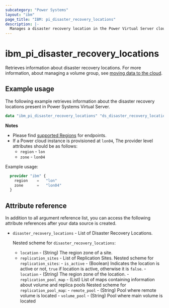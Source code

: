 ```yaml
---
subcategory: "Power Systems"
layout: "ibm"
page_title: "IBM: pi_disaster_recovery_locations"
description: |-
  Manages a disaster recovery location in the Power Virtual Server cloud.
---
```


# ibm_pi_disaster_recovery_locations
Retrieves information about disaster recovery locations. For more information, about managing a volume group, see [moving data to the cloud](https://cloud.ibm.com/docs/power-iaas?topic=power-iaas-moving-data-to-the-cloud).

## Example usage
The following example retrieves information about the disaster recovery locations present in Power Systems Virtual Server.

```terraform
data "ibm_pi_disaster_recovery_locations" "ds_disaster_recovery_locations" {}
```

**Notes**
- Please find [supported Regions](https://cloud.ibm.com/apidocs/power-cloud#endpoint) for endpoints.
- If a Power cloud instance is provisioned at `lon04`, The provider level attributes should be as follows:
  - `region` - `lon`
  - `zone` - `lon04`
  
Example usage:
  ```terraform
    provider "ibm" {
      region    =   "lon"
      zone      =   "lon04"
    }
  ```

## Attribute reference
In addition to all argument reference list, you can access the following attribute references after your data source is created. 

- `disaster_recovery_locations` - List of Disaster Recovery Locations.

  Nested scheme for `disaster_recovery_locations`:
  - `location` - (String) The region zone of a site.
  - `replication_sites` - List of Replication Sites.
        Nested scheme for `replication_sites`:
        - `is_active` - (Boolean) Indicates the location is active or not, `true` if location is active, otherwise it is `false`.
        - `location` - (String) The region zone of the location.
        - `replication_pool_map` - (List) List of maps containing information about volume and replica pools
          Nested scheme for `replication_pool_map`:
          - `remote_pool` - (String) Pool where remote volume is located
          - `volume_pool` - (String) Pool where main volume is located
